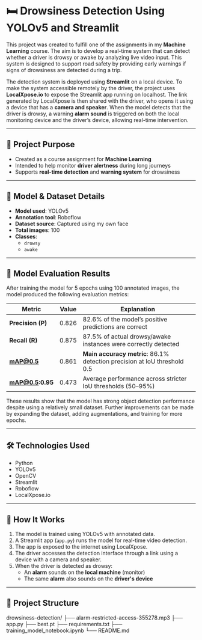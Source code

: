 # 🛏️ Drowsiness Detection Using YOLOv5 and Streamlit

This project was created to fulfill one of the assignments in my **Machine Learning** course. The aim is to develop a real-time system that can detect whether a driver is drowsy or awake by analyzing live video input. This system is designed to support road safety by providing early warnings if signs of drowsiness are detected during a trip.

The detection system is deployed using **Streamlit** on a local device. To make the system accessible remotely by the driver, the project uses **LocalXpose.io** to expose the Streamlit app running on localhost. The link generated by LocalXpose is then shared with the driver, who opens it using a device that has a **camera and speaker**. When the model detects that the driver is drowsy, a warning **alarm sound** is triggered on both the local monitoring device and the driver’s device, allowing real-time intervention.

---

## 📌 Project Purpose

- Created as a course assignment for **Machine Learning**
- Intended to help monitor **driver alertness** during long journeys
- Supports **real-time detection** and **warning system** for drowsiness

---

## 🧠 Model & Dataset Details

- **Model used**: YOLOv5
- **Annotation tool**: Roboflow
- **Dataset source**: Captured using my own face
- **Total images**: 100
- **Classes**:
  - `drowsy`
  - `awake`

---

## 🧪 Model Evaluation Results

After training the model for 5 epochs using 100 annotated images, the model produced the following evaluation metrics:

| Metric         | Value  | Explanation |
|----------------|--------|-------------|
| **Precision (P)**     | 0.826  | 82.6% of the model’s positive predictions are correct |
| **Recall (R)**        | 0.875  | 87.5% of actual drowsy/awake instances were correctly detected |
| **mAP@0.5**           | 0.861  | **Main accuracy metric**: 86.1% detection precision at IoU threshold 0.5 |
| **mAP@0.5:0.95**      | 0.473  | Average performance across stricter IoU thresholds (50–95%) |

These results show that the model has strong object detection performance despite using a relatively small dataset. Further improvements can be made by expanding the dataset, adding augmentations, and training for more epochs.

---

## 🛠️ Technologies Used

- Python  
- YOLOv5  
- OpenCV  
- Streamlit  
- Roboflow  
- LocalXpose.io  

---

## 🚀 How It Works

1. The model is trained using YOLOv5 with annotated data.
2. A Streamlit app (`app.py`) runs the model for real-time video detection.
3. The app is exposed to the internet using LocalXpose.
4. The driver accesses the detection interface through a link using a device with a camera and speaker.
5. When the driver is detected as drowsy:
   - An **alarm** sounds on the **local machine** (monitor)
   - The same **alarm** also sounds on the **driver's device**

---

## 📂 Project Structure

drowsiness-detection/
├── alarm-restricted-access-355278.mp3
├── app.py
├── best.pt
├── requirements.txt
├── training_model_notebook.ipynb
└── README.md
